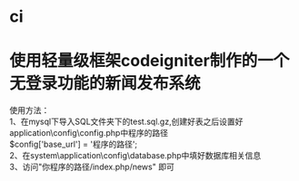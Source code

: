 ci
==
使用轻量级框架codeigniter制作的一个无登录功能的新闻发布系统
==
使用方法：<br>
1、在mysql下导入SQL文件夹下的test.sql.gz,创建好表之后设置好application\config\config.php中程序的路径<br>
   $config['base_url']	= '程序的路径';<br>
2、在system\application\config\database.php中填好数据库相关信息<br>
3、访问"你程序的路径/index.php/news" 即可<br>
